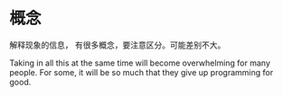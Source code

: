 
# 概念

解释现象的信息，
有很多概念，要注意区分。可能差别不大。

Taking in all this at the same time will become overwhelming for many people. For some, it will be so much that they give up programming for good.